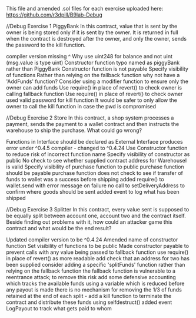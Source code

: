 This file and amended .sol files for each exercise uploaded here:
https://github.com/r3dpill/B9lab-Debug

//Debug Exercise 1
PiggyBank
In this contract, value that is sent by the owner is being stored only if it is sent by the owner. It is returned in full when the contract is destroyed after the owner, and only the owner, sends the password to the kill function.

compiler version missing ^
Why use uint248 for balance and not uint (msg.value is type uint)
Constructor function typo named as piggyBank rather than PiggyBank
Constructor function is not payable
Specify visibility of functions
Rather than relying on the fallback function why not have a 'AddFunds' function?
Consider using a modifier function to ensure only the owner can add funds
Use require() in place of revert() to check owner is calling fallback function
Use require() in place of revert() to check owner used valid password for kill function
It would be safer to only allow the owner to call the kill function in case the pwd is compromised


//Debug Exercise 2
Store
In this contract, a shop system processes a payment, sends the payment to a wallet contract and then instructs the warehouse to ship the purchase. What could go wrong?

Functions in Interface should be declared as External
Interface produces error under ^0.4.5 compiler - changed to ^0.4.24
Use Constructor function to reduce risk of incorrect function name
Specify visibility of constructor as public
No check to see whether supplied contract address for WarehouseI is valid
Specify visibility of purchase function to public
purchase function should be payable
purchase function does not check to see if transfer of funds to wallet was a success before shipping
added require() to wallet.send with error message on failure
no call to setDeliveryAddress to confirm where goods should be sent
added event to log what has been shipped


//Debug Exercise 3
Splitter
In this contract, every value sent is supposed to be equally split between account one, account two and the contract itself. Beside finding out problems with it, how could an attacker game this contract and what would be the end result?

Updated compiler version to be ^0.4.24
Amended name of constructor function
Set visibility of functions to be public
Made constructor payable to prevent calls with any value being passed to fallback function
use require() in place of revert() as more readable
add check that an address for two has been supplied
consider adding a specific 'splitFunds' function rather than relying on the fallback function
the fallback function is vulnerable to a reentrance attack; to remove this risk add some defensive accounting which tracks the available funds using a variable which is reduced before any payout is made
there is no mechanism for removing the 1/3 of funds retained at the end of each split - add a kill function to terminate the contract and distribute these funds using selfdestruct()
added event LogPayout to track what gets paid to whom
